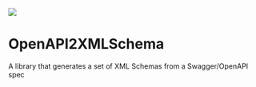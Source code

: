 ![](https://github.com/emilw/OpenAPI2XMLSchema/workflows/.NET%20Core/badge.svg)

# OpenAPI2XMLSchema
A library that generates a set of XML Schemas from a Swagger/OpenAPI spec
